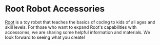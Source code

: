 # Root Robot Accessories

[Root](https://rootrobotics.com/) is a toy robot that teaches the basics of coding to kids of all ages and skill levels. For those who want to expand Root's capabilities with accessories, we are sharing some helpful information and materials. We look forward to seeing what you create!
